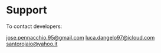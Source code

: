# Support


To contact developers:

jose.pennacchio.95@gmail.com
luca.dangelo97@icloud.com
santorojaio@yahoo.it
